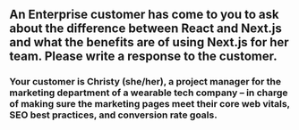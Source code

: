 ## An Enterprise customer has come to you to ask about the difference between React and Next.js and what the benefits are of using Next.js for her team. Please write a response to the customer.
### Your customer is Christy (she/her), a project manager for the marketing department of a wearable tech company – in charge of making sure the marketing pages meet their core web vitals, SEO best practices, and conversion rate goals.